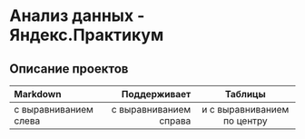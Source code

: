 # Анализ данных - Яндекс.Практикум
## Описание проектов

| Markdown                | Поддерживает           | Таблицы                     |                
| :--------------------   | ---------------------: |:---------------------------:|
| с выравниванием слева   | с выравниванием справа | и с выравниванием по центру |


